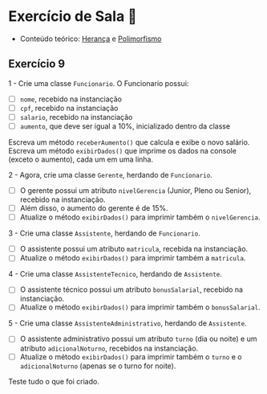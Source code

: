 # Exercício de Sala 🏫  

- Conteúdo teórico: 
[Herança](../../../6.%20Introdu%C3%A7%C3%A3o%20%C3%A0%20Orienta%C3%A7%C3%A3o%20a%20Objeto%20II/6.1%20-%20Heran%C3%A7a.md) e [Polimorfismo](../../../6.%20Introdu%C3%A7%C3%A3o%20%C3%A0%20Orienta%C3%A7%C3%A3o%20a%20Objeto%20II/6.2%20-%20Polimorfismo.md)

## Exercício 9

1 - Crie uma classe `Funcionario`. O Funcionario possui:
- [ ] `nome`, recebido na instanciação
- [ ] `cpf`, recebido na instanciação
- [ ] `salario`, recebido na instanciação
- [ ] `aumento`, que deve ser igual a 10%, inicializado dentro da classe

Escreva um método `receberAumento()` que calcula e exibe o novo salário.
Escreva um método `exibirDados()` que imprime os dados na console (exceto o aumento), cada um em uma linha.

2 - Agora, crie uma classe `Gerente`, herdando de `Funcionario`.
- [ ] O gerente possui um atributo `nivelGerencia` (Junior, Pleno ou Senior), recebido na instanciação.
- [ ] Além disso, o aumento do gerente é de 15%.
- [ ] Atualize o método `exibirDados()` para imprimir também o `nivelGerencia`.

3 - Crie uma classe `Assistente`, herdando de `Funcionario`.
- [ ] O assistente possui um atributo `matricula`, recebida na instanciação.
- [ ] Atualize o método `exibirDados()` para imprimir também a `matricula`.

4 - Crie uma classe `AssistenteTecnico`, herdando de `Assistente`.
- [ ] O assistente técnico possui um atributo `bonusSalarial`, recebido na instanciação.
- [ ] Atualize o método `exibirDados()` para imprimir também o `bonusSalarial`.

5 - Crie uma classe `AssistenteAdministrativo`, herdando de `Assistente`.
- [ ] O assistente administrativo possui um atributo `turno` (dia ou noite) e um atributo `adicionalNoturno`, recebidos na instanciação.
- [ ] Atualize o método `exibirDados()` para imprimir também o `turno` e o `adicionalNoturno` (apenas se o turno for noite).

Teste tudo o que foi criado.